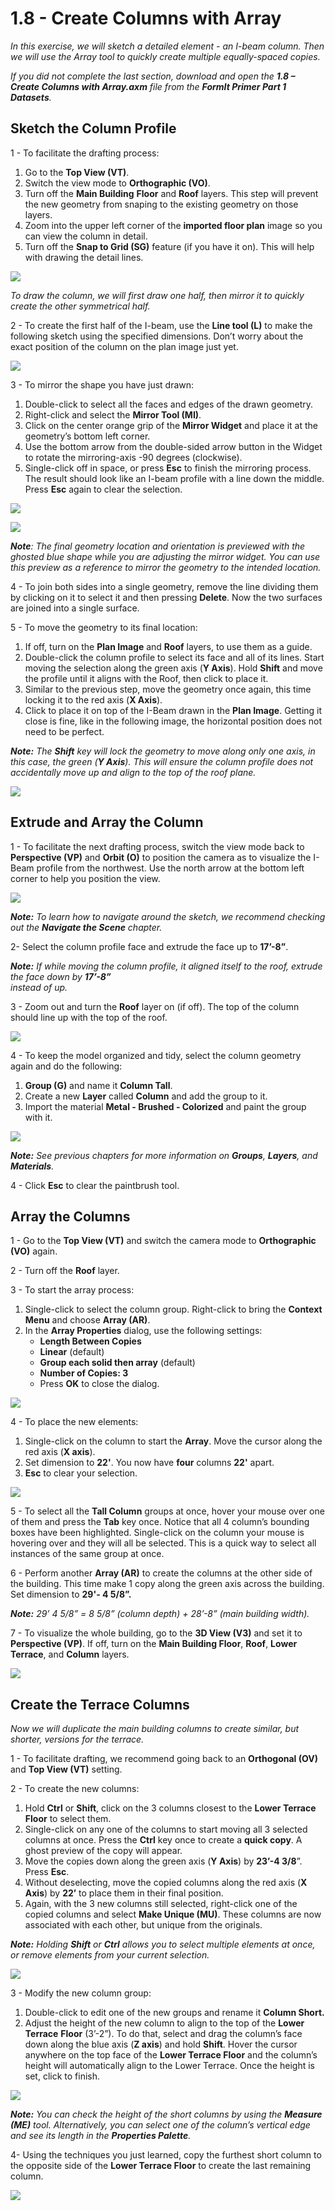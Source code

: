 # 1.8 - Create Columns with Array

_In this exercise, we will sketch a detailed element - an I-beam column. Then we will use the Array tool to quickly create multiple equally-spaced copies._

_If you did not complete the last section, download and open the_ _**1.8 – Create Columns with Array.axm**_ _file from the_ _**FormIt Primer Part 1 Datasets**._

## **Sketch the Column Profile**

1 - To facilitate the drafting process:

1. Go to the **Top View \(VT\)**.
2. Switch the view mode to **Orthographic \(VO\)**.
3. Turn off the **Main Building** **Floor** and **Roof** layers. This step will prevent the new geometry from snaping to the existing geometry on those layers.
4. Zoom into the upper left corner of the **imported floor plan** image so you can view the column in detail.
5. Turn off the **Snap to Grid \(SG\)** feature \(if you have it on\). This will help with drawing the detail lines.

![](../../.gitbook/assets/0%20%288%29.png)

_To draw the column, we will first draw one half, then mirror it to quickly create the other symmetrical half._

2 - To create the first half of the I-beam, use the **Line tool \(L\)** to make the following sketch using the specified dimensions. Don’t worry about the exact position of the column on the plan image just yet.

![](../../.gitbook/assets/1%20%2813%29.png)

3 - To mirror the shape you have just drawn:

1. Double-click to select all the faces and edges of the drawn geometry.
2. Right-click and select the **Mirror Tool \(MI\)**.
3. Click on the center orange grip of the **Mirror Widget** and place it at the geometry’s bottom left corner.
4. Use the bottom arrow from the double-sided arrow button in the Widget to rotate the mirroring-axis -90 degrees \(clockwise\).
5. Single-click off in space, or press **Esc** to finish the mirroring process. The result should look like an I-beam profile with a line down the middle. Press **Esc** again to clear the selection.

![](../../.gitbook/assets/2%20%285%29.png)

![](../../.gitbook/assets/3%20%286%29.png)

_**Note**: The final geometry location and orientation is previewed with the ghosted blue shape while you are adjusting the mirror widget. You can use this preview as a reference to mirror the geometry to the intended location._

4 - To join both sides into a single geometry, remove the line dividing them by clicking on it to select it and then pressing **Delete**. Now the two surfaces are joined into a single surface.

5 - To move the geometry to its final location:

1. If off, turn on the **Plan Image** and **Roof** layers, to use them as a guide.
2. Double-click the column profile to select its face and all of its lines. Start moving the selection along the green axis \(**Y Axis**\). Hold **Shift** and move the profile until it aligns with the Roof, then click to place it.
3. Similar to the previous step, move the geometry once again, this time locking it to the red axis \(**X Axis**\).
4. Click to place it on top of the I-Beam drawn in the **Plan Image**. Getting it close is fine, like in the following image, the horizontal position does not need to be perfect.

_**Note:**_ _The_ _**Shift**_ _key will lock the geometry to move along only one axis, in this case, the green \(**Y Axis**\). This will ensure the column profile does not accidentally move up and align to the top of the roof plane._

![](../../.gitbook/assets/4%20%285%29.png)

## **Extrude and Array the Column**

1 - To facilitate the next drafting process, switch the view mode back to **Perspective \(VP\)** and **Orbit \(O\)** to position the camera as to visualize the I-Beam profile from the northwest. Use the north arrow at the bottom left corner to help you position the view.

![](../../.gitbook/assets/5.jpeg)

_**Note:**_ _To learn how to navigate around the sketch, we recommend checking out the_ _**Navigate the Scene**_ _chapter._

2- Select the column profile face and extrude the face up to **17’-8”**.

_**Note:**_ _If while moving the column profile, it aligned itself to the roof, extrude the face down by_ _**17’-8”**  
instead of up._

3 - Zoom out and turn the **Roof** layer on \(if off\). The top of the column should line up with the top of the roof.

![](../../.gitbook/assets/6%20%286%29.png)

4 - To keep the model organized and tidy, select the column geometry again and do the following:

1. **Group \(G\)** and name it **Column Tall**.
2. Create a new **Layer** called **Column** and add the group to it.
3. Import the material **Metal - Brushed - Colorized** and paint the group with it.

![](../../.gitbook/assets/7%20%281%29.png)

_**Note:**_ _See previous chapters for more information on_ _**Groups**,_ _**Layers**, and_ _**Materials**._

4 - Click **Esc** to clear the paintbrush tool.

## **Array the Columns**

1 - Go to the **Top View \(VT\)** and switch the camera mode to **Orthographic \(VO\)** again.

2 - Turn off the **Roof** layer.

3 - To start the array process:

1. Single-click to select the column group. Right-click to bring the **Context Menu** and choose **Array \(AR\)**.
2. In the **Array Properties** dialog, use the following settings:
   * **Length Between Copies**
   * **Linear** \(default\)
   * **Group each solid then array** \(default\)
   * **Number of Copies: 3**
   * Press **OK** to close the dialog.

![](../../.gitbook/assets/8%20%283%29.png)

4 - To place the new elements:

1. Single-click on the column to start the **Array**. Move the cursor along the red axis \(**X axis**\).
2. Set dimension to **22'**. You now have **four** columns **22'** apart.
3. **Esc** to clear your selection.

![](../../.gitbook/assets/9%20%284%29.png)

5 - To select all the **Tall Column** groups at once, hover your mouse over one of them and press the **Tab** key once. Notice that all 4 column’s bounding boxes have been highlighted. Single-click on the column your mouse is hovering over and they will all be selected. This is a quick way to select all instances of the same group at once.

6 - Perform another **Array \(AR\)** to create the columns at the other side of the building. This time make 1 copy along the green axis across the building. Set dimension to **29'- 4 5/8”.**

_**Note:**_ _29’ 4 5/8” = 8 5/8” \(column depth\) + 28’-8” \(main building width\)._

7 - To visualize the whole building, go to the **3D View \(V3\)** and set it to **Perspective \(VP\)**. If off, turn on the **Main Building Floor**, **Roof**, **Lower Terrace**, and **Column** layers.

![](../../.gitbook/assets/10%20%284%29.png)

## **Create the Terrace Columns**

_Now we will duplicate the main building columns to create similar, but shorter, versions for the terrace._

1 - To facilitate drafting, we recommend going back to an **Orthogonal \(OV\)** and **Top View \(VT\)** setting.

2 - To create the new columns:

1. Hold **Ctrl** or **Shift**, click on the 3 columns closest to the **Lower Terrace Floor** to select them.
2. Single-click on any one of the columns to start moving all 3 selected columns at once. Press the **Ctrl** key once to create a **quick copy**. A ghost preview of the copy will appear.
3. Move the copies down along the green axis \(**Y Axis**\) by **23’-4 3/8**”. Press **Esc**.
4. Without deselecting, move the copied columns along the red axis \(**X Axis**\) by **22’** to place them in their final position.
5. Again, with the 3 new columns still selected, right-click one of the copied columns and select **Make Unique \(MU\)**. These columns are now associated with each other, but unique from the originals.

_**Note:**_ _Holding_ _**Shift**_ _or_ _**Ctrl**_ _allows you to select multiple elements at once, or remove elements from your current selection._

![](../../.gitbook/assets/11%20%284%29.png)

3 - Modify the new column group:

1. Double-click to edit one of the new groups and rename it **Column Short.**
2. Adjust the height of the new column to align to the top of the **Lower Terrace** **Floor** \(3’-2”\). To do that, select and drag the column’s face down along the blue axis \(**Z axis**\) and hold **Shift**. Hover the cursor anywhere on the top face of the **Lower Terrace Floor** and the column’s height will automatically align to the Lower Terrace. Once the height is set, click to finish.

![](../../.gitbook/assets/12%20%283%29.png)

_**Note:**_ _You can check the height of the short columns by using the_ _**Measure \(ME\)**_ _tool. Alternatively, you can select one of the column’s vertical edge and see its length in the_ _**Properties Palette**._

4- Using the techniques you just learned, copy the furthest short column to the opposite side of the **Lower Terrace Floor** to create the last remaining column.

![](../../.gitbook/assets/13%20%282%29.png)

